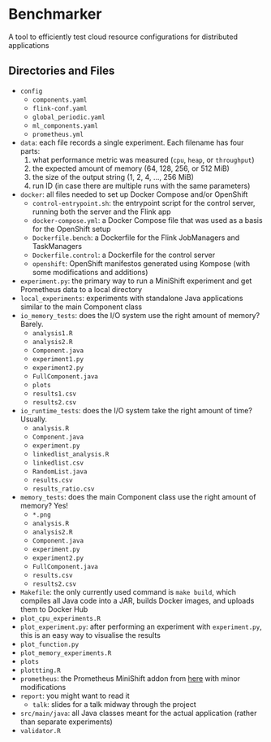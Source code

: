 # Benchmarker
A tool to efficiently test cloud resource configurations for distributed applications

## Directories and Files
* `config`
  * `components.yaml`
  * `flink-conf.yaml`
  * `global_periodic.yaml`
  * `ml_components.yaml`
  * `prometheus.yml`
* `data`: each file records a single experiment. Each filename has four parts:
  1. what performance metric was measured (`cpu`, `heap`, or `throughput`)
  2. the expected amount of memory (64, 128, 256, or 512 MiB)
  3. the size of the output string (1, 2, 4, ..., 256 MiB)
  4. run ID (in case there are multiple runs with the same parameters)
* `docker`: all files needed to set up Docker Compose and/or OpenShift
  * `control-entrypoint.sh`: the entrypoint script for the control server, running both the server and the Flink app
  * `docker-compose.yml`: a Docker Compose file that was used as a basis for the OpenShift setup
  * `Dockerfile.bench`: a Dockerfile for the Flink JobManagers and TaskManagers
  * `Dockerfile.control`: a Dockerfile for the control server
  * `openshift`: OpenShift manifestos generated using Kompose (with some modifications and additions)
* `experiment.py`: the primary way to run a MiniShift experiment and get Prometheus data to a local directory
* `local_experiments`: experiments with standalone Java applications similar to the main Component class
* `io_memory_tests`: does the I/O system use the right amount of memory? Barely.
  * `analysis1.R`
  * `analysis2.R`
  * `Component.java`
  * `experiment1.py`
  * `experiment2.py`
  * `FullComponent.java`
  * `plots`
  * `results1.csv`
  * `results2.csv`
* `io_runtime_tests`: does the I/O system take the right amount of time? Usually.
  * `analysis.R`
  * `Component.java`
  * `experiment.py`
  * `linkedlist_analysis.R`
  * `linkedlist.csv`
  * `RandomList.java`
  * `results.csv`
  * `results_ratio.csv`
* `memory_tests`: does the main Component class use the right amount of memory? Yes!
  * `*.png`
  * `analysis.R`
  * `analysis2.R`
  * `Component.java`
  * `experiment.py`
  * `experiment2.py`
  * `FullComponent.java`
  * `results.csv`
  * `results2.csv`
* `Makefile`: the only currently used command is `make build`, which compiles all Java code into a JAR, builds Docker images, and uploads them to Docker Hub
* `plot_cpu_experiments.R`
* `plot_experiment.py`: after performing an experiment with `experiment.py`, this is an easy way to visualise the results
* `plot_function.py`
* `plot_memory_experiments.R`
* `plots`
* `plottting.R`
* `prometheus`: the Prometheus MiniShift addon from [here](https://github.com/minishift/minishift-addons/tree/master/add-ons/prometheus) with minor modifications
* `report`: you might want to read it
  * `talk`: slides for a talk midway through the project
* `src/main/java`: all Java classes meant for the actual application (rather than separate experiments)
* `validator.R`
